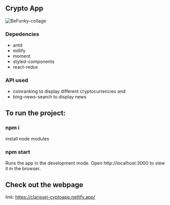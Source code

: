## Crypto App


![BeFunky-collage](https://user-images.githubusercontent.com/37862639/155867517-cf112087-656c-4fa4-9b7e-06df0fcba13f.jpg)


### Depedencies
   - antd
   - millify
   - moment
   - styled-components
   - react-redux
   
   
### API used 
- coinranking to display different cryptocurrencies and 
- bing-news-search to display news


## To run the project:

### npm i
install node modules


### npm start
Runs the app in the development mode.
Open http://localhost:3000 to view it in the browser.


## Check out the webpage

link: https://clarissei-cyptoapp.netlify.app/
